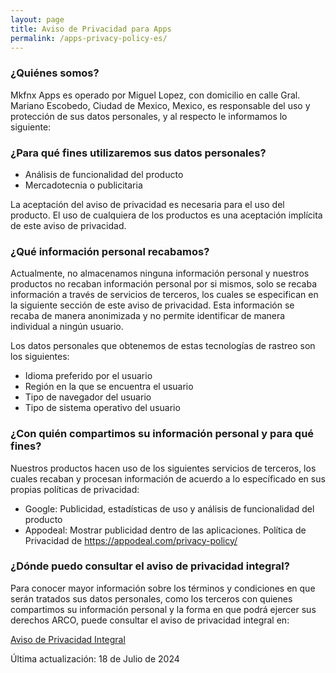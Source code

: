 ```yaml
---
layout: page
title: Aviso de Privacidad para Apps
permalink: /apps-privacy-policy-es/
---
```


### ¿Quiénes somos?
Mkfnx Apps es operado por Miguel Lopez, con domicilio en calle Gral. Mariano Escobedo, Ciudad de Mexico, Mexico, es responsable del uso y protección de sus datos personales, y al respecto le informamos lo siguiente:

### ¿Para qué fines utilizaremos sus datos personales?	
* Análisis de funcionalidad del producto
* Mercadotecnia o publicitaria

La aceptación del aviso de privacidad es necesaria para el uso del producto. El uso de cualquiera de los productos es una aceptación implícita de este aviso de privacidad.

### ¿Qué información personal recabamos?
Actualmente, no almacenamos ninguna información personal y nuestros productos no recaban información personal por si mismos, solo se recaba información a través de servicios de terceros, los cuales se especifican en la siguiente sección de este aviso de privacidad. Esta información se recaba de manera anonimizada y no permite identificar de manera individual a ningún usuario.

Los datos personales que obtenemos de estas tecnologías de rastreo son los siguientes:

* Idioma preferido por el usuario 
* Región en la que se encuentra el usuario 
* Tipo de navegador del usuario
* Tipo de sistema operativo del usuario 

### ¿Con quién compartimos su información personal y para qué fines?
Nuestros productos hacen uso de los siguientes servicios de terceros, los cuales recaban y procesan información de acuerdo a lo específicado en sus propias políticas de privacidad:
* Google:	Publicidad, estadísticas de uso y análisis de funcionalidad del producto
* Appodeal: Mostrar publicidad dentro de las aplicaciones. Política de Privacidad de https://appodeal.com/privacy-policy/

### ¿Dónde puedo consultar el aviso de privacidad integral?
Para conocer mayor información sobre los términos y condiciones en que serán tratados sus datos personales, como los terceros con quienes compartimos su información personal y la forma en que podrá ejercer sus derechos ARCO, puede consultar el aviso de privacidad integral en:

[Aviso de Privacidad Integral](https://mkfnx.github.io/full-privacy-policy-es)

Última actualización: 18 de Julio de 2024